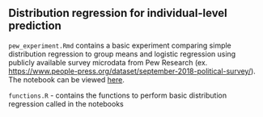 ## Distribution regression for individual-level prediction

`pew_experiment.Rmd` contains a basic experiment comparing simple distribution regression to group means and logistic regression using publicly available survey microdata from Pew Research (ex. https://www.people-press.org/dataset/september-2018-political-survey/).  The notebook can be viewed [here](https://vcbradley.github.io/bdr/pew_experiment.html).

`functions.R` - contains the functions to perform basic distribution regression called in the notebooks


